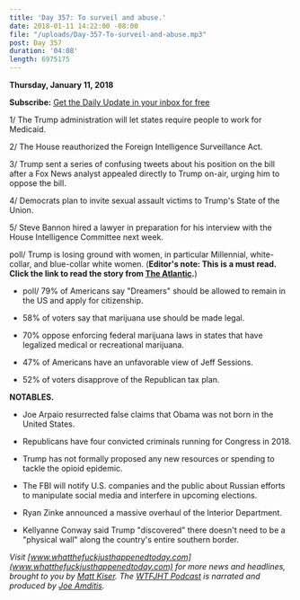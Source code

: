 ```yaml
---
title: 'Day 357: To surveil and abuse.'
date: 2018-01-11 14:22:00 -08:00
file: "/uploads/Day-357-To-surveil-and-abuse.mp3"
post: Day 357
duration: '04:08'
length: 6975175
---
```


**Thursday, January 11, 2018**

**Subscribe:** [Get the Daily Update in your inbox for free](https://whatthefuckjusthappenedtoday.com/subscribe/)

1/ The Trump administration will let states require people to work for Medicaid.

2/ The House reauthorized the Foreign Intelligence Surveillance Act.

3/ Trump sent a series of confusing tweets about his position on the bill after a Fox News analyst appealed directly to Trump on-air, urging him to oppose the bill.

4/ Democrats plan to invite sexual assault victims to Trump's State of the Union.

5/ Steve Bannon hired a lawyer in preparation for his interview with the House Intelligence Committee next week.

poll/ Trump is losing ground with women, in particular Millennial, white-collar, and blue-collar white women. (**Editor's note: This is a must read. Click the link to read the story from [The Atlantic](https://www.theatlantic.com/politics/archive/2018/01/the-voters-abandoning-donald-trump/550247/).**)

* poll/ 79% of Americans say "Dreamers" should be allowed to remain in the US and apply for citizenship.

* 58% of voters say that marijuana use should be made legal.

* 70% oppose enforcing federal marijuana laws in states that have legalized medical or recreational marijuana.

* 47% of Americans have an unfavorable view of Jeff Sessions.

* 52% of voters disapprove of the Republican tax plan.

**NOTABLES.**

* Joe Arpaio resurrected false claims that Obama was not born in the United States.

* Republicans have four convicted criminals running for Congress in 2018.

* Trump has not formally proposed any new resources or spending to tackle the opioid epidemic.

* The FBI will notify U.S. companies and the public about Russian efforts to manipulate social media and interfere in upcoming elections.

* Ryan Zinke announced a massive overhaul of the Interior Department.

* Kellyanne Conway said Trump "discovered" there doesn't need to be a "physical wall" along the country's entire southern border.

*Visit [www.whatthefuckjusthappenedtoday.com](www.whatthefuckjusthappenedtoday.com) for more news and headlines, brought to you by [Matt Kiser](https://twitter.com/Matt_Kiser). The [WTFJHT Podcast](https://whatthefuckjusthappenedtoday.com/podcasts/) is narrated and produced by [Joe Amditis](https://twitter.com/jsamditis).*